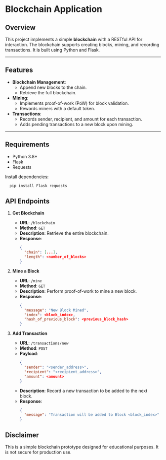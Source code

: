 # Blockchain Application

## Overview
This project implements a simple **blockchain** with a RESTful API for interaction. The blockchain supports creating blocks, mining, and recording transactions. It is built using Python and Flask.

---

## Features
- **Blockchain Management**:
  - Append new blocks to the chain.
  - Retrieve the full blockchain.
- **Mining**:
  - Implements proof-of-work (PoW) for block validation.
  - Rewards miners with a default token.
- **Transactions**:
  - Records sender, recipient, and amount for each transaction.
  - Adds pending transactions to a new block upon mining.

---

## Requirements
- Python 3.8+
- Flask
- Requests

Install dependencies:
```bash
  pip install Flask requests
```

## API Endpoints

1. **Get Blockchain**  
   - **URL**: `/blockchain`  
   - **Method**: `GET`  
   - **Description**: Retrieve the entire blockchain.  
   - **Response**:  
     ```json
     {
       "chain": [...],
       "length": <number_of_blocks>
     }
     ```
2. **Mine a Block**  
   - **URL**: `/mine`  
   - **Method**: `GET`  
   - **Description**: Perform proof-of-work to mine a new block.  
   - **Response**:  
     ```json
     {
       "message": "New Block Mined",
       "index": <block_index>,
       "hash_of_previous_block": <previous_block_hash>
     }
     ```

3. **Add Transaction**  
   - **URL**: `/transactions/new`  
   - **Method**: `POST`  
   - **Payload**:  
     ```json
     {
       "sender": "<sender_address>",
       "recipient": "<recipient_address>",
       "amount": <amount>
     }
     ```  
   - **Description**: Record a new transaction to be added to the next block.  
   - **Response**:  
     ```json
     {
       "message": "Transaction will be added to Block <block_index>"
     }
     ```

 ##  Disclaimer
  This is a simple blockchain prototype designed for educational purposes. It is not secure for production use.
  
